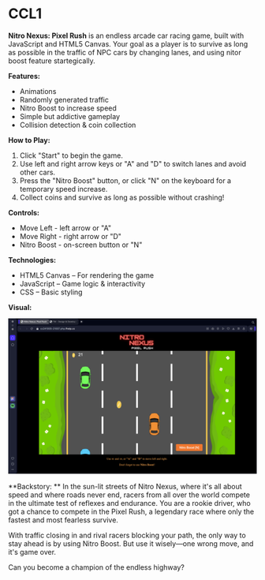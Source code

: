 # CCL1

**Nitro Nexus: Pixel Rush** is an endless arcade car racing game, built with JavaScript and HTML5 Canvas. Your goal as a player is to survive as long as possible in the traffic of NPC cars by changing lanes, and using nitor boost feature startegically.

**Features:**
- Animations
- Randomly generated traffic
- Nitro Boost to increase speed
- Simple but addictive gameplay
- Collision detection & coin collection

**How to Play:**
1. Click "Start" to begin the game.
2. Use left and right arrow keys or "A" and "D" to switch lanes and avoid other cars.
3. Press the "Nitro Boost" button, or click "N" on the keyboard for a temporary speed increase.
4. Collect coins and survive as long as possible without crashing!

**Controls:**

- Move Left - left arrow or "A"
- Move Right - right arrow or "D"
- Nitro Boost - on-screen button or "N"

**Technologies:**
- HTML5 Canvas – For rendering the game
- JavaScript – Game logic & interactivity
- CSS – Basic styling

**Visual:**

![game screen](game.png)

**Backstory:
**
In the sun-lit streets of Nitro Nexus, where it's all about speed and where roads never end, racers from all over the world compete in the ultimate test of reflexes and endurance. You are a rookie driver, who got a chance to compete in the Pixel Rush, a legendary race where only the fastest and most fearless survive.

With traffic closing in and rival racers blocking your path, the only  way to stay ahead is by using Nitro Boost. But use it wisely—one wrong move, and it's game over.

Can you become a champion of the endless highway?

